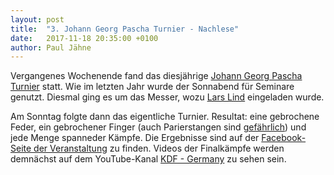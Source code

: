```yaml
---
layout: post
title:  "3. Johann Georg Pascha Turnier - Nachlese"
date:   2017-11-18 20:35:00 +0100
author: Paul Jähne
---
```


Vergangenes Wochenende fand das diesjährige [Johann Georg Pascha Turnier](https://www.facebook.com/events/226117451123029/) statt. Wie im letzten Jahr wurde der Sonnabend für Seminare genutzt. Diesmal ging es um das Messer, wozu [Lars Lind](https://www.facebook.com/photo.php?fbid=10213828899451997) eingeladen wurde.

Am Sonntag folgte dann das eigentliche Turnier. Resultat: eine gebrochene Feder, ein gebrochener Finger (auch Parierstangen sind [gefährlich](https://youtu.be/OlshH6-iTIg?t=1m19s)) und jede Menge spanneder Kämpfe. Die Ergebnisse sind auf der [Facebook-Seite der Veranstaltung](https://www.facebook.com/events/1875067152809411/permalink/1914801522169307/) zu finden. Videos der Finalkämpfe werden demnächst auf dem YouTube-Kanal [KDF - Germany](https://www.youtube.com/channel/UCLAKhNDiKN5pRlsaA7Eswlg) zu sehen sein.
